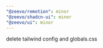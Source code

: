 ```yaml
---
"@zeevo/remotion": minor
"@zeevo/shadcn-ui": minor
"@zeevo/ui": minor
---
```


delete tailwind config and globals.css
